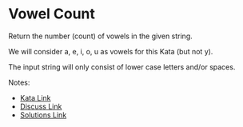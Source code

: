 # Vowel Count

Return the number (count) of vowels in the given string.

We will consider a, e, i, o, u as vowels for this Kata (but not y).

The input string will only consist of lower case letters and/or spaces.

Notes:

- [Kata Link](https://www.codewars.com/kata/54ff3102c1bad923760001f3)
- [Discuss Link](https://www.codewars.com/kata/54ff3102c1bad923760001f3/discuss)
- [Solutions Link](https://www.codewars.com/kata/54ff3102c1bad923760001f3/solutions)
